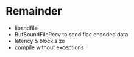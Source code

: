 # Remainder

- libsndfile
- BufSoundFileRecv to send flac encoded data
- latency & block size
- compile without exceptions
